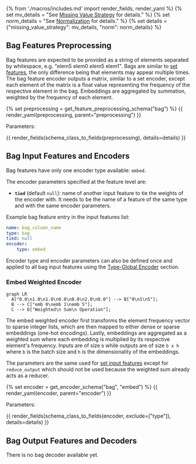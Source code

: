 {% from './macros/includes.md' import render_fields, render_yaml %}
{% set mv_details = "See [Missing Value Strategy](./input_features.md#missing-value-strategy) for details." %}
{% set norm_details = "See [Normalization](../combiner.md#normalization) for details." %}
{% set details = {"missing_value_strategy": mv_details, "norm": norm_details} %}

## Bag Features Preprocessing

Bag features are expected to be provided as a string of elements separated by whitespace, e.g. "elem5 elem0 elem5 elem1".
Bags are similar to [set features](../set_features), the only difference being that elements may appear multiple
times. The bag feature encoder outputs a matrix, similar to a set encoder, except each element of the matrix is a float
value representing the frequency of the respective element in the bag. Embeddings are aggregated by summation, weighted
by the frequency of each element.

{% set preprocessing = get_feature_preprocessing_schema("bag") %}
{{ render_yaml(preprocessing, parent="preprocessing") }}

Parameters:

{{ render_fields(schema_class_to_fields(preprocessing), details=details) }}

## Bag Input Features and Encoders

Bag features have only one encoder type available: `embed`.

The encoder parameters specified at the feature level are:

- **`tied`** (default `null`): name of another input feature to tie the weights of the encoder with. It needs to be the name of
a feature of the same type and with the same encoder parameters.

Example bag feature entry in the input features list:

```yaml
name: bag_column_name
type: bag
tied: null
encoder: 
    type: embed
```

Encoder type and encoder parameters can also be defined once and applied to all bag input features using the
[Type-Global Encoder](../defaults.md#type-global-encoder) section.

### Embed Weighted Encoder

``` mermaid
graph LR
  A["0.0\n1.0\n1.0\n0.0\n0.0\n2.0\n0.0"] --> B["0\n1\n5"];
  B --> C["emb 0\nemb 1\nemb 5"];
  C --> D["Weighted\n Sum\n Operation"];
```

The embed weighted encoder first transforms the element frequency vector to sparse integer lists, which are then mapped
to either dense or sparse embeddings (one-hot encodings). Lastly, embeddings are aggregated as a weighted sum where each
embedding is multiplied by its respective element's frequency.
Inputs are of size `b` while outputs are of size `b x h` where `b` is the batch size and `h` is the dimensionality of
the embeddings.

The parameters are the same used for [set input features](../set_features#set-input-features-and-encoders) except for
`reduce_output` which should not be used because the weighted sum already acts as a reducer.

{% set encoder = get_encoder_schema("bag", "embed") %}
{{ render_yaml(encoder, parent="encoder") }}

Parameters:

{{ render_fields(schema_class_to_fields(encoder, exclude=["type"]), details=details) }}

## Bag Output Features and Decoders

There is no bag decoder available yet.
